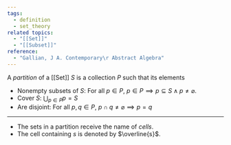 ```yaml
---
tags:
  - definition
  - set_theory
related topics:
  - "[[Set]]"
  - "[[Subset]]"
reference:
  - "Gallian, J A. Contemporary\r Abstract Algebra"
---
```

A _partition_ of a [[Set]] $S$ is a collection $P$ such that its elements
- Nonempty subsets of $S$:
	For all $p\in P$, $p\in P\implies p\subseteq S\land p\neq \varnothing$.
- Cover $S$:
	$\displaystyle\bigcup_{p\in P} p = S$ 
- Are disjoint:
	For all $p,q\in P$, $p\cap q \neq \varnothing \implies p=q$
---
- The sets in a partition receive the name of _cells_. 
- The cell containing $s$ is denoted by $\overline{s}$.